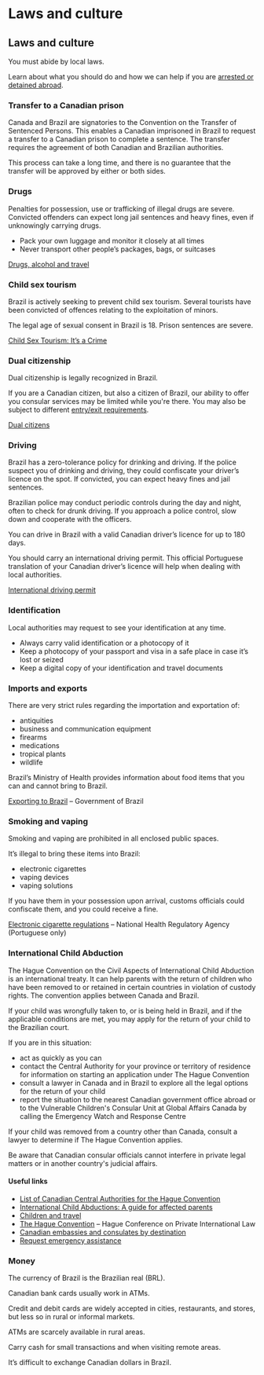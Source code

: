 # Laws and culture

## Laws and culture

You must abide by local laws.

Learn about what you should do and how we can help if you are [arrested or detained abroad](http://travel.gc.ca/assistance/emergency-info/arrest-detention).

### Transfer to a Canadian prison

Canada and Brazil are signatories to the Convention on the Transfer of Sentenced Persons. This enables a Canadian imprisoned in Brazil to request a transfer to a Canadian prison to complete a sentence. The transfer requires the agreement of both Canadian and Brazilian authorities.

This process can take a long time, and there is no guarantee that the transfer will be approved by either or both sides.

### Drugs

Penalties for possession, use or trafficking of illegal drugs are severe. Convicted offenders can expect long jail sentences and heavy fines, even if unknowingly carrying drugs.

* Pack your own luggage and monitor it closely at all times
* Never transport other people’s packages, bags, or suitcases

[Drugs, alcohol and travel](https://travel.gc.ca/travelling/health-safety/drugs)

### Child sex tourism

Brazil is actively seeking to prevent child sex tourism. Several tourists have been convicted of offences relating to the exploitation of minors.

The legal age of sexual consent in Brazil is 18. Prison sentences are severe.

[Child Sex Tourism: It’s a Crime](https://travel.gc.ca/travelling/publications/child-crime)

### 

### Dual citizenship

Dual citizenship is legally recognized in Brazil.

If you are a Canadian citizen, but also a citizen of Brazil, our ability to offer you consular services may be limited while you're there. You may also be subject to different [entry/exit requirements](#entryexit).

[Dual citizens](http://travel.gc.ca/travelling/documents/dual-citizenship)

### Driving

Brazil has a zero-tolerance policy for drinking and driving. If the police suspect you of drinking and driving, they could confiscate your driver’s licence on the spot. If convicted, you can expect heavy fines and jail sentences.

Brazilian police may conduct periodic controls during the day and night, often to check for drunk driving. If you approach a police control, slow down and cooperate with the officers.

You can drive in Brazil with a valid Canadian driver’s licence for up to 180 days.

You should carry an international driving permit. This official Portuguese translation of your Canadian driver’s licence will help when dealing with local authorities.

[International driving permit](https://travel.gc.ca/travelling/documents/international-driving-permit?_ga=2.237846784.1604296173.1718630005-1405742948.1680118138)

### Identification

Local authorities may request to see your identification at any time.

* Always carry valid identification or a photocopy of it
* Keep a photocopy of your passport and visa in a safe place in case it’s lost or seized
* Keep a digital copy of your identification and travel documents

### Imports and exports

There are very strict rules regarding the importation and exportation of:

* antiquities
* business and communication equipment
* firearms
* medications
* tropical plants
* wildlife

Brazil’s Ministry of Health provides information about food items that you can and cannot bring to Brazil.

[Exporting to Brazil](https://www.gov.br/anvisa/pt-br/english/exporting-to-brazil) – Government of Brazil

### Smoking and vaping

Smoking and vaping are prohibited in all enclosed public spaces.

It’s illegal to bring these items into Brazil:

* electronic cigarettes
* vaping devices
* vaping solutions

If you have them in your possession upon arrival, customs officials could confiscate them, and you could receive a fine.

[Electronic cigarette regulations](https://www.gov.br/anvisa/pt-br/assuntos/noticias-anvisa/2024/anvisa-atualiza-regulacao-de-cigarro-eletronico-e-mantem-proibicao) – National Health Regulatory Agency (Portuguese only)

### International Child Abduction

The Hague Convention on the Civil Aspects of International Child Abduction is an international treaty. It can help parents with the return of children who have been removed to or retained in certain countries in violation of custody rights. The convention applies between Canada and Brazil.

If your child was wrongfully taken to, or is being held in Brazil, and if the applicable conditions are met, you may apply for the return of your child to the Brazilian court.

If you are in this situation:

* act as quickly as you can
* contact the Central Authority for your province or territory of residence for information on starting an application under The Hague Convention
* consult a lawyer in Canada and in Brazil to explore all the legal options for the return of your child
* report the situation to the nearest Canadian government office abroad or to the Vulnerable Children's Consular Unit at Global Affairs Canada by calling the Emergency Watch and Response Centre

If your child was removed from a country other than Canada, consult a lawyer to determine if The Hague Convention applies.

Be aware that Canadian consular officials cannot interfere in private legal matters or in another country's judicial affairs.

#### Useful links

* [List of Canadian Central Authorities for the Hague Convention](https://www.hcch.net/en/states/authorities/details3/?aid=75)
* [International Child Abductions: A guide for affected parents](https://travel.gc.ca/travelling/publications/international-child-abductions)
* [Children and travel](https://travel.gc.ca/travelling/children)
* [The Hague Convention](https://www.hcch.net/en/instruments/conventions/full-text/?cid=24) – Hague Conference on Private International Law
* [Canadian embassies and consulates by destination](https://travel.gc.ca/assistance/embassies-consulates)
* [Request emergency assistance](https://travel.gc.ca/assistance/emergency-assistance?_ga)

### Money

The currency of Brazil is the Brazilian real (BRL).

Canadian bank cards usually work in ATMs.

Credit and debit cards are widely accepted in cities, restaurants, and stores, but less so in rural or informal markets.

ATMs are scarcely available in rural areas.

Carry cash for small transactions and when visiting remote areas.

It’s difficult to exchange Canadian dollars in Brazil.